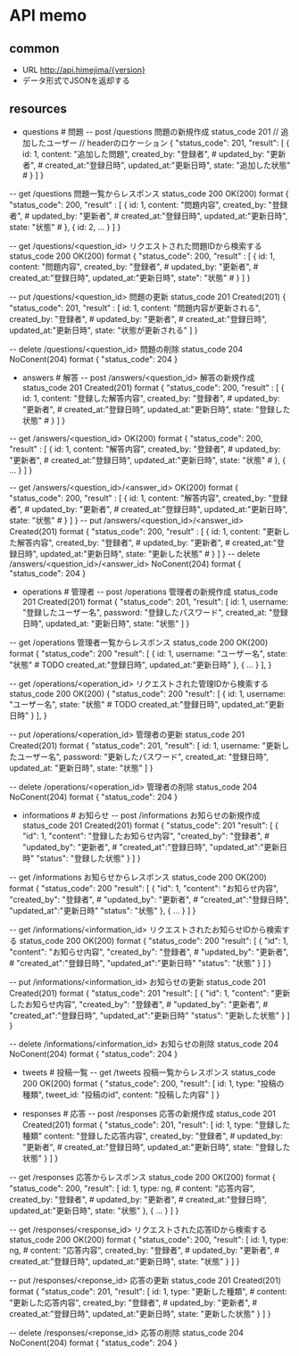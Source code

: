 # API memo

## common
- URL  http://api.himejima/{version}
- データ形式でJSONを返却する

## resources
- questions     # 問題
-- post /questions
    問題の新規作成
    status_code 201
// 追加したユーザー
// headerのロケーション
{
    "status_code": 201,
    "result": [
    {
        id: 1,
        content: "追加した問題",
        created_by: "登録者", #
        updated_by: "更新者", #
        created_at:"登録日時",
        updated_at:"更新日時",
        state: "追加した状態" #
    }
    ]
}

-- get  /questions
    問題一覧からレスポンス
    status_code 200
OK(200)
format
{
    "status_code": 200,
    "result" : [
    {
       id: 1,
       content: "問題内容",
       created_by: "登録者", #
       updated_by: "更新者", #
       created_at:"登録日時",
       updated_at:"更新日時",
       state: "状態" #
    },
    {
       id: 2,
       ...
    }
    ]
}

-- get  /questions/<question_id>
    リクエストされた問題IDから検索する
    status_code 200
OK(200)
format
{
    "status_code": 200,
    "result" : [
    {
       id: 1,
       content: "問題内容",
       created_by: "登録者", #
       updated_by: "更新者", #
       created_at:"登録日時",
       updated_at:"更新日時",
       state": "状態" #
    }
    ]
}
    

-- put /questions/<question_id>
    問題の更新
    status_code 201
Created(201)
{
    "status_code": 201,
    "result" : [
       id: 1,
       content: "問題内容が更新される",
       created_by: "登録者", #
       updated_by: "更新者", #
       created_at:"登録日時",
       updated_at:"更新日時",
       state: "状態が更新される"
    ]
}

-- delete   /questions/<question_id>
    問題の削除
    status_code 204
NoConent(204)
format
{
    "status_code": 204
}

- answers       # 解答
-- post /answers/<question_id>
    解答の新規作成
    status_code 201
Created(201)
format
{
    "status_code": 200,
    "result" : [
    {
        id: 1,
        content: "登録した解答内容",
        created_by: "登録者", #
        updated_by: "更新者", #
        created_at:"登録日時",
        updated_at:"更新日時",
        state: "登録した状態" #
    }
    ]
}

-- get  /answers/<question_id>
OK(200)
format
{
    "status_code": 200,
    "result" : [
    {
        id: 1,
        content: "解答内容",
        created_by: "登録者", #
        updated_by: "更新者", #
        created_at:"登録日時",
        updated_at:"更新日時",
        state: "状態" #
    },
    {
        ...
    }
    ]
}

-- get  /answers/<question_id>/<answer_id>
OK(200)
format
{
    "status_code": 200,
    "result" : [
    {
        id: 1,
        content: "解答内容",
        created_by: "登録者", #
        updated_by: "更新者", #
        created_at:"登録日時",
        updated_at:"更新日時",
        state: "状態" #
    }
    ]
}
-- put /answers/<question_id>/<answer_id>
Created(201)
format
{
    "status_code": 200,
    "result" : [
    {
        id: 1,
        content: "更新した解答内容",
        created_by: "登録者", #
        updated_by: "更新者", #
        created_at:"登録日時",
        updated_at:"更新日時",
        state: "更新した状態" #
    }
    ]
}
-- delete /answers/<question_id>/<answer_id>
NoConent(204)
format
{
    "status_code": 204
}


- operations    # 管理者
-- post /operations
    管理者の新規作成
    status_code 201
Created(201)
format
{
    "status_code": 201,
    "result": [
        id: 1,
        username: "登録したユーザー名",
        password: "登録したパスワード",
        created_at: "登録日時",
        updated_at: "更新日時",
        state: "状態"
    ]
}

-- get  /operations
    管理者一覧からレスポンス
    status_code 200
OK(200)
format
{
    "status_code": 200
    "result": [
    {
        id: 1,
        username: "ユーザー名",
        state: "状態" # TODO
        created_at:"登録日時",
        updated_at:"更新日時"
    },
    {
        ...
    }
    ],
}

-- get  /operations/<operation_id>
    リクエストされた管理IDから検索する
    status_code 200
OK(200)
{
    "status_code": 200
    "result": [
    {
        id: 1,
        username: "ユーザー名",
        state: "状態" # TODO
        created_at:"登録日時",
        updated_at:"更新日時"
    }
    ],
}

-- put /operations/<operation_id>
    管理者の更新
    status_code 201
Created(201)
format
{
    "status_code": 201,
    "result": [
        id: 1,
        username: "更新したユーザー名",
        password: "更新したパスワード",
        created_at: "登録日時",
        updated_at: "更新日時",
        state: "状態"
    ]
}

-- delete   /operations/<operation_id>
    管理者の削除
    status_code 204
NoConent(204)
format
{
    "status_code": 204
}

- informations  # お知らせ
-- post /informations
    お知らせの新規作成
    status_code 201
Created(201)
format
{
    "status_code": 201
    "result": [
    {
           "id": 1,
           "content": "登録したお知らせ内容",
           "created_by": "登録者", #
           "updated_by": "更新者", #
           "created_at":"登録日時",
           "updated_at":"更新日時"
           "status": "登録した状態"
    }
    ]
}


-- get  /informations
    お知らせからレスポンス
    status_code 200
OK(200)
format
{
    "status_code": 200
    "result": [
    {
           "id": 1,
           "content": "お知らせ内容",
           "created_by": "登録者", #
           "updated_by": "更新者", #
           "created_at":"登録日時",
           "updated_at":"更新日時"
           "status": "状態"
    },
    {
        ...
    }
    ]
}

-- get  /informations/<information_id>
    リクエストされたお知らせIDから検索する
    status_code 200
OK(200)
format
{
    "status_code": 200
    "result": [
    {
           "id": 1,
           "content": "お知らせ内容",
           "created_by": "登録者", #
           "updated_by": "更新者", #
           "created_at":"登録日時",
           "updated_at":"更新日時"
           "status": "状態"
    }
    ]
}
    

-- put /informations/<information_id>
    お知らせの更新
    status_code 201
Created(201)
format
{
    "status_code": 201
    "result": [
    {
           "id": 1,
           "content": "更新したお知らせ内容",
           "created_by": "登録者", #
           "updated_by": "更新者", #
           "created_at":"登録日時",
           "updated_at":"更新日時"
           "status": "更新した状態"
    }
    ]
}


-- delete   /informations/<information_id>
    お知らせの削除
    status_code 204
NoConent(204)
format
{
    "status_code": 204
}

- tweets        # 投稿一覧
-- get  /tweets
    投稿一覧からレスポンス
    status_code 200
OK(200)
format
{
    "status_code": 200,
    "result": [
        id: 1,
        type: "投稿の種類",
        tweet_id: "投稿のid",
        content: "投稿した内容"
    ]
}

- responses     # 応答
-- post /responses
    応答の新規作成
    status_code 201
Created(201)
format
{
    "status_code": 201,
    "result": [
        id: 1,
        type: "登録した種類" 
        content: "登録した応答内容",
        created_by: "登録者", #
        updated_by: "更新者", #
        created_at:"登録日時",
        updated_at:"更新日時",
        state: "登録した状態"
    }
    ]
}

-- get  /responses
    応答からレスポンス
    status_code 200
OK(200)
format
{
    "status_code": 200,
    "result": [
        id: 1,
        type: ng, # 
        content: "応答内容",
        created_by: "登録者", #
        updated_by: "更新者", #
        created_at:"登録日時",
        updated_at:"更新日時",
        state: "状態"
    },
    {
        ...
    }
    ]
}

-- get  /responses/<response_id>
    リクエストされた応答IDから検索する
    status_code 200
OK(200)
format
{
    "status_code": 200,
    "result": [
        id: 1,
        type: ng, # 
        content: "応答内容",
        created_by: "登録者", #
        updated_by: "更新者", #
        created_at:"登録日時",
        updated_at:"更新日時",
        state: "状態"
    }
    ]
}
    

-- put /responses/<reponse_id>
    応答の更新
    status_code 201
Created(201)
format
{
    "status_code": 201,
    "result": [
        id: 1,
        type: "更新した種類", # 
        content: "更新した応答内容",
        created_by: "登録者", #
        updated_by: "更新者", #
        created_at:"登録日時",
        updated_at:"更新日時",
        state: "更新した状態"
    }
    ]
}

-- delete   /responses/<reponse_id>
    応答の削除
    status_code 204
NoConent(204)
format
{
    "status_code": 204
}
